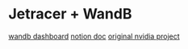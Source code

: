# Jetracer + WandB

[wandb dashboard](https://wandb.ai/armandpl2/wandb-jetracer)
[notion doc](https://www.notion.so/wandbai/Self-Driving-RC-Car-25ec247621094e998a6ddbb7ee90ec93)
[original nvidia project](https://github.com/NVIDIA-AI-IOT/jetracer)
